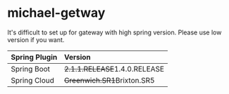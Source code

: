 # michael-getway
It's difficult to set up for gateway with high spring version. Please use low version if you want.

|Spring Plugin|Version|
|:---|:---|
|Spring Boot|~~2.1.1.RELEASE~~1.4.0.RELEASE|
|Spring Cloud|~~Greenwich.SR1~~Brixton.SR5|
